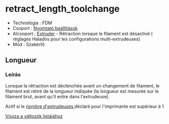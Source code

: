 # retract\_length\_toolchange

* Technológia : FDM
* Csoport : [Nyomtató beállítások](../../beallitasok/printer_settings.md)
* Alcsoport : [Extruder](../../beallitasok/printer_settings.md#extrudeuse) - Rétraction lorsque le filament est désactivé \( réglages Haladós pour les configurations multi-extrudeuses\)
* Mód : Szakértő

## Longueur

### Leírás

Lorsque la rétraction est déclenchée avant un changement de filament, le filament est retiré de la longueur indiquée \(la longueur est mesurée sur le filament brut, avant qu'il entre dans l'extrudeuse\).

Actif si le [nombre d'extrudeuses ](extruders_count.md) déclaré pour l'imprimante est supérieur à 1

[Vissza a változók listájához](../../variable_list)

